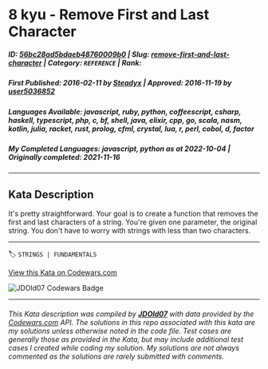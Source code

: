 # 8 kyu - Remove First and Last Character

##### **ID**: [56bc28ad5bdaeb48760009b0](https://www.codewars.com/kata/56bc28ad5bdaeb48760009b0) | **Slug**: [remove-first-and-last-character](https://www.codewars.com/kata/56bc28ad5bdaeb48760009b0) | **Category**: `REFERENCE` | **Rank**: <span style="color:white">8 kyu</span>

##### **First Published**: 2016-02-11 ***by*** [Steadyx](https://www.codewars.com/users/Steadyx) | **Approved**: 2016-11-19 ***by*** [user5036852](https://www.codewars.com/users/user5036852)

##### **Languages Available**: javascript, ruby, python, coffeescript, csharp, haskell, typescript, php, c, bf, shell, java, elixir, cpp, go, scala, nasm, kotlin, julia, racket, rust, prolog, cfml, crystal, lua, r, perl, cobol, d, factor

##### **My Completed Languages**: javascript, python ***as at*** 2022-10-04 | **Originally completed**: 2021-11-16

---

## Kata Description


It's pretty straightforward. Your goal is to create a function that removes the first and last characters of a string. You're given one parameter, the original string.  You don't have to worry with strings with less than two characters.

---


🏷 `STRINGS | FUNDAMENTALS`


[View this Kata on Codewars.com](https://www.codewars.com/kata/56bc28ad5bdaeb48760009b0)

![](https://www.codewars.com/users/jdold07/badges/large "JDOld07 Codewars Badge")

---

###### *This Kata description was compiled by [**JDOld07**](https://tpstech.dev) with data provided by the [Codewars.com](https://www.codewars.com) API.  The solutions in this repo associated with this kata are my solutions unless otherwise noted in the code file.  Test cases are generally those as provided in the Kata, but may include additional test cases I created while coding my solution.  My solutions are not always commented as the solutions are rarely submitted with comments.*
